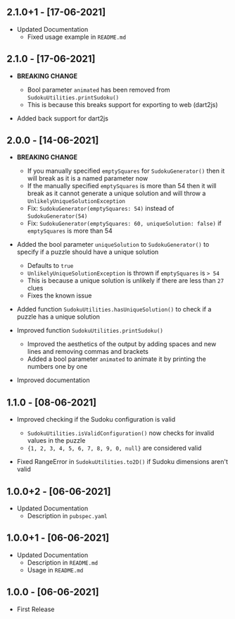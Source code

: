 ## 2.1.0+1 - [17-06-2021]

- Updated Documentation
    - Fixed usage example in `README.md`

## 2.1.0 - [17-06-2021]

- **BREAKING CHANGE**
    - Bool parameter `animated` has been removed from `SudokuUtilities.printSudoku()`
    - This is because this breaks support for exporting to web (dart2js)

- Added back support for dart2js

## 2.0.0 - [14-06-2021]

- **BREAKING CHANGE**
    - If you manually specified `emptySquares` for `SudokuGenerator()` then it will break as it is a named parameter now
    - If the manually specified `emptySquares` is more than 54 then it will break as it cannot generate a unique
      solution and will throw a `UnlikelyUniqueSolutionException`
    - Fix: `SudokuGenerator(emptySquares: 54)` instead of `SudokuGenerator(54)`
    - Fix: `SudokuGenerator(emptySquares: 60, uniqueSolution: false)` if `emptySquares` is more than 54

- Added the bool parameter `uniqueSolution` to `SudokuGenerator()` to specify if a puzzle should have a unique solution
    - Defaults to `true`
    - `UnlikelyUniqueSolutionException` is thrown if `emptySquares` is `> 54`
    - This is because a unique solution is unlikely if there are less than `27` clues
    - Fixes the known issue

- Added function `SudokuUtilities.hasUniqueSolution()` to check if a puzzle has a unique solution

- Improved function `SudokuUtilities.printSudoku()`
    - Improved the aesthetics of the output by adding spaces and new lines and removing commas and brackets
    - Added a bool parameter `animated` to animate it by printing the numbers one by one

- Improved documentation

## 1.1.0 - [08-06-2021]

- Improved checking if the Sudoku configuration is valid
    - `SudokuUtilities.isValidConfiguration()` now checks for invalid values in the puzzle
    - `{1, 2, 3, 4, 5, 6, 7, 8, 9, 0, null}` are considered valid

- Fixed RangeError in `SudokuUtilities.to2D()` if Sudoku dimensions aren't valid

## 1.0.0+2 - [06-06-2021]

- Updated Documentation
    - Description in `pubspec.yaml`

## 1.0.0+1 - [06-06-2021]

- Updated Documentation
    - Description in `README.md`
    - Usage in `README.md`

## 1.0.0 - [06-06-2021]

- First Release
